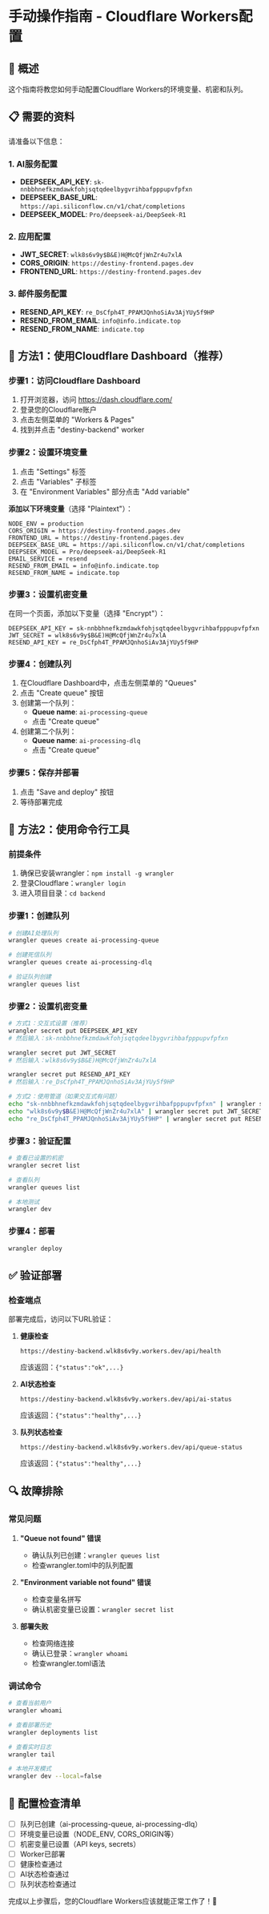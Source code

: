 # 手动操作指南 - Cloudflare Workers配置

## 🎯 概述

这个指南将教您如何手动配置Cloudflare Workers的环境变量、机密和队列。

## 📋 需要的资料

请准备以下信息：

### 1. AI服务配置
- **DEEPSEEK_API_KEY**: `sk-nnbbhnefkzmdawkfohjsqtqdeelbygvrihbafpppupvfpfxn`
- **DEEPSEEK_BASE_URL**: `https://api.siliconflow.cn/v1/chat/completions`
- **DEEPSEEK_MODEL**: `Pro/deepseek-ai/DeepSeek-R1`

### 2. 应用配置
- **JWT_SECRET**: `wlk8s6v9y$B&E)H@McQfjWnZr4u7xlA`
- **CORS_ORIGIN**: `https://destiny-frontend.pages.dev`
- **FRONTEND_URL**: `https://destiny-frontend.pages.dev`

### 3. 邮件服务配置
- **RESEND_API_KEY**: `re_DsCfph4T_PPAMJQnhoSiAv3AjYUy5f9HP`
- **RESEND_FROM_EMAIL**: `info@info.indicate.top`
- **RESEND_FROM_NAME**: `indicate.top`

## 🔧 方法1：使用Cloudflare Dashboard（推荐）

### 步骤1：访问Cloudflare Dashboard
1. 打开浏览器，访问 https://dash.cloudflare.com/
2. 登录您的Cloudflare账户
3. 点击左侧菜单的 "Workers & Pages"
4. 找到并点击 "destiny-backend" worker

### 步骤2：设置环境变量
1. 点击 "Settings" 标签
2. 点击 "Variables" 子标签
3. 在 "Environment Variables" 部分点击 "Add variable"

**添加以下环境变量**（选择 "Plaintext"）：
```
NODE_ENV = production
CORS_ORIGIN = https://destiny-frontend.pages.dev
FRONTEND_URL = https://destiny-frontend.pages.dev
DEEPSEEK_BASE_URL = https://api.siliconflow.cn/v1/chat/completions
DEEPSEEK_MODEL = Pro/deepseek-ai/DeepSeek-R1
EMAIL_SERVICE = resend
RESEND_FROM_EMAIL = info@info.indicate.top
RESEND_FROM_NAME = indicate.top
```

### 步骤3：设置机密变量
在同一个页面，添加以下变量（选择 "Encrypt"）：
```
DEEPSEEK_API_KEY = sk-nnbbhnefkzmdawkfohjsqtqdeelbygvrihbafpppupvfpfxn
JWT_SECRET = wlk8s6v9y$B&E)H@McQfjWnZr4u7xlA
RESEND_API_KEY = re_DsCfph4T_PPAMJQnhoSiAv3AjYUy5f9HP
```

### 步骤4：创建队列
1. 在Cloudflare Dashboard中，点击左侧菜单的 "Queues"
2. 点击 "Create queue" 按钮
3. 创建第一个队列：
   - **Queue name**: `ai-processing-queue`
   - 点击 "Create queue"
4. 创建第二个队列：
   - **Queue name**: `ai-processing-dlq`
   - 点击 "Create queue"

### 步骤5：保存并部署
1. 点击 "Save and deploy" 按钮
2. 等待部署完成

## 🔧 方法2：使用命令行工具

### 前提条件
1. 确保已安装wrangler：`npm install -g wrangler`
2. 登录Cloudflare：`wrangler login`
3. 进入项目目录：`cd backend`

### 步骤1：创建队列
```bash
# 创建AI处理队列
wrangler queues create ai-processing-queue

# 创建死信队列
wrangler queues create ai-processing-dlq

# 验证队列创建
wrangler queues list
```

### 步骤2：设置机密变量
```bash
# 方式1：交互式设置（推荐）
wrangler secret put DEEPSEEK_API_KEY
# 然后输入：sk-nnbbhnefkzmdawkfohjsqtqdeelbygvrihbafpppupvfpfxn

wrangler secret put JWT_SECRET
# 然后输入：wlk8s6v9y$B&E)H@McQfjWnZr4u7xlA

wrangler secret put RESEND_API_KEY
# 然后输入：re_DsCfph4T_PPAMJQnhoSiAv3AjYUy5f9HP

# 方式2：使用管道（如果交互式有问题）
echo "sk-nnbbhnefkzmdawkfohjsqtqdeelbygvrihbafpppupvfpfxn" | wrangler secret put DEEPSEEK_API_KEY
echo "wlk8s6v9y$B&E)H@McQfjWnZr4u7xlA" | wrangler secret put JWT_SECRET
echo "re_DsCfph4T_PPAMJQnhoSiAv3AjYUy5f9HP" | wrangler secret put RESEND_API_KEY
```

### 步骤3：验证配置
```bash
# 查看已设置的机密
wrangler secret list

# 查看队列
wrangler queues list

# 本地测试
wrangler dev
```

### 步骤4：部署
```bash
wrangler deploy
```

## ✅ 验证部署

### 检查端点
部署完成后，访问以下URL验证：

1. **健康检查**
   ```
   https://destiny-backend.wlk8s6v9y.workers.dev/api/health
   ```
   应该返回：`{"status":"ok",...}`

2. **AI状态检查**
   ```
   https://destiny-backend.wlk8s6v9y.workers.dev/api/ai-status
   ```
   应该返回：`{"status":"healthy",...}`

3. **队列状态检查**
   ```
   https://destiny-backend.wlk8s6v9y.workers.dev/api/queue-status
   ```
   应该返回：`{"status":"healthy",...}`

## 🔍 故障排除

### 常见问题

1. **"Queue not found" 错误**
   - 确认队列已创建：`wrangler queues list`
   - 检查wrangler.toml中的队列配置

2. **"Environment variable not found" 错误**
   - 检查变量名拼写
   - 确认机密变量已设置：`wrangler secret list`

3. **部署失败**
   - 检查网络连接
   - 确认已登录：`wrangler whoami`
   - 检查wrangler.toml语法

### 调试命令
```bash
# 查看当前用户
wrangler whoami

# 查看部署历史
wrangler deployments list

# 查看实时日志
wrangler tail

# 本地开发模式
wrangler dev --local=false
```

## 📝 配置检查清单

- [ ] 队列已创建（ai-processing-queue, ai-processing-dlq）
- [ ] 环境变量已设置（NODE_ENV, CORS_ORIGIN等）
- [ ] 机密变量已设置（API keys, secrets）
- [ ] Worker已部署
- [ ] 健康检查通过
- [ ] AI状态检查通过
- [ ] 队列状态检查通过

完成以上步骤后，您的Cloudflare Workers应该就能正常工作了！🎉
